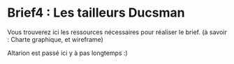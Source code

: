 # Brief4 : Les tailleurs Ducsman

Vous trouverez ici les ressources nécessaires pour réaliser le brief. (à savoir : Charte graphique, et wireframe)

Altarion est passé ici y à pas longtemps :)
